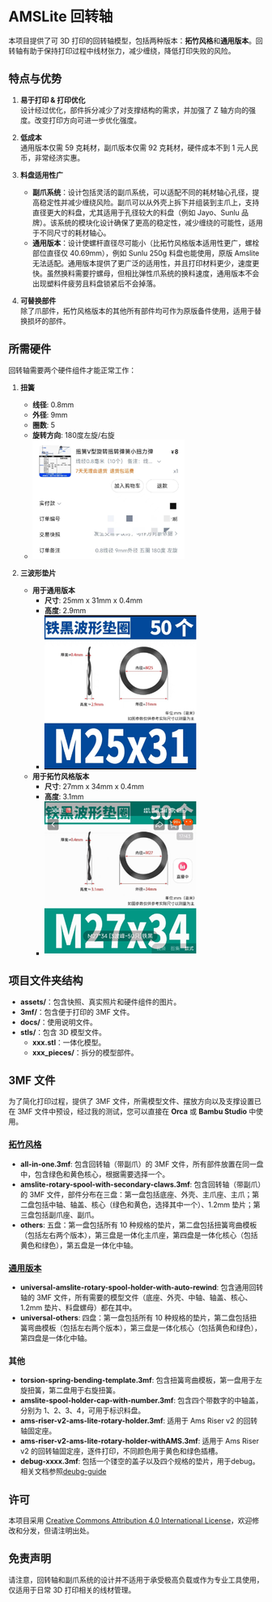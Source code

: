 # AMSLite 回转轴

本项目提供了可 3D 打印的回转轴模型，包括两种版本：**拓竹风格**和**通用版本**。回转轴有助于保持打印过程中线材张力，减少缠绕，降低打印失败的风险。

## **特点与优势**

1. **易于打印 & 打印优化**  
   设计经过优化，部件拆分减少了对支撑结构的需求，并加强了 Z 轴方向的强度。改变打印方向可进一步优化强度。

2. **低成本**  
   通用版本仅需 59 克耗材，副爪版本仅需 92 克耗材，硬件成本不到 1 元人民币，非常经济实惠。

3. **料盘适用性广**  
   - **副爪系统**：设计包括灵活的副爪系统，可以适配不同的耗材轴心孔径，提高稳定性并减少缠绕风险。副爪可以从外壳上拆下并组装到主爪上，支持直径更大的料盘，尤其适用于孔径较大的料盘（例如 Jayo、Sunlu 品牌）。该系统的模块化设计确保了更高的稳定性，减少缠绕的可能性，适用于不同尺寸的耗材轴心。
   - **通用版本**：设计使螺杆直径尽可能小（比拓竹风格版本适用性更广，螺栓部位直径仅 40.69mm），例如 Sunlu 250g 料盘也能使用，原版 Amslite 无法适配。通用版本提供了更广泛的适用性，并且打印材料更少，速度更快。虽然换料需要拧螺母，但相比弹性爪系统的换料速度，通用版本不会出现塑料件疲劳且料盘锁紧后不会掉落。

4. **可替换部件**  
   除了爪部件，拓竹风格版本的其他所有部件均可作为原版备件使用，适用于替换损坏的部件。

## **所需硬件**

回转轴需要两个硬件组件才能正常工作：

1. **扭簧**  
   - **线径**: 0.8mm  
   - **外径**: 9mm  
   - **圈数**: 5  
   - **旋转方向**: 180度左旋/右旋  
   - <img src="./assets/torsion_spring.jpg" width="300" alt="扭簧" />

2. **三波形垫片**  
   - **用于通用版本**  
     - **尺寸**: 25mm x 31mm x 0.4mm  
     - **高度**: 2.9mm  
     - <img src="./assets/waveform_gasket_m25_31.jpg" width="300" alt="三波形垫片" />
   - **用于拓竹风格版本**  
     - **尺寸**: 27mm x 34mm x 0.4mm  
     - **高度**: 3.1mm  
     - <img src="./assets/waveform_gasket.jpg" width="300" alt="三波形垫片" />

## **项目文件夹结构**

- **assets/**：包含快照、真实照片和硬件组件的图片。
- **3mf/**：包含便于打印的 3MF 文件。
- **docs/**：使用说明文件。
- **stls/**：包含 3D 模型文件。
  - **xxx.stl**：一体化模型。
  - **xxx_pieces/**：拆分的模型部件。

## **3MF 文件**

为了简化打印过程，提供了 3MF 文件，所需模型文件、摆放方向以及支撑设置已在 3MF 文件中预设，经过我的测试，您可以直接在 **Orca** 或 **Bambu Studio** 中使用。

### [拓竹风格](./docs/bambu-style.zh.md)
- **all-in-one.3mf**: 包含回转轴（带副爪）的 3MF 文件，所有部件放置在同一盘中，包含绿色和黄色核心，根据需要选择一个。
- **amslite-rotary-spool-with-secondary-claws.3mf**: 包含回转轴（带副爪）的 3MF 文件，部件分布在三盘：第一盘包括底座、外壳、主爪座、主爪；第二盘包括中轴、轴盖、核心（绿色和黄色，选择其中一个）、1.2mm 垫片；第三盘包括副爪座、副爪。
- **others**: 五盘：第一盘包括所有 10 种规格的垫片，第二盘包括扭簧弯曲模板（包括左右两个版本），第三盘是一体化主爪座，第四盘是一体化核心（包括黄色和绿色），第五盘是一体化中轴。

### [通用版本](./docs/universal-versien.zh.md)
- **universal-amslite-rotary-spool-holder-with-auto-rewind**: 包含通用回转轴的 3MF 文件，所有需要的模型文件（底座、外壳、中轴、轴盖、核心、1.2mm 垫片、料盘螺母）都在其中。
- **universal-others**: 四盘：第一盘包括所有 10 种规格的垫片，第二盘包括扭簧弯曲模板（包括左右两个版本），第三盘是一体化核心（包括黄色和绿色），第四盘是一体化中轴。

### 其他
- **torsion-spring-bending-template.3mf**: 包含扭簧弯曲模板，第一盘用于左旋扭簧，第二盘用于右旋扭簧。
- **amslite-spool-holder-cap-with-number.3mf**: 包含四个带数字的中轴盖，分别为 1、2、3、4，可用于标识料盘。
- **ams-riser-v2-ams-lite-rotary-holder.3mf**: 适用于 Ams Riser v2 的回转轴固定座。
- **ams-riser-v2-ams-lite-rotary-holder-withAMS.3mf**: 适用于 Ams Riser v2 的回转轴固定座，逐件打印，不同颜色用于黄色和绿色插槽。
- **debug-xxxx.3mf**: 包括一个镂空的盖子以及四个规格的垫片，用于debug。相关文档参照[deubg-guide](./docs/debug-guide.zh.md)

## **许可**

本项目采用 [Creative Commons Attribution 4.0 International License](https://creativecommons.org/licenses/by/4.0/)，欢迎修改和分发，但请注明出处。

## **免责声明**

请注意，回转轴和副爪系统的设计并不适用于承受极高负载或作为专业工具使用，仅适用于日常 3D 打印相关的线材管理。